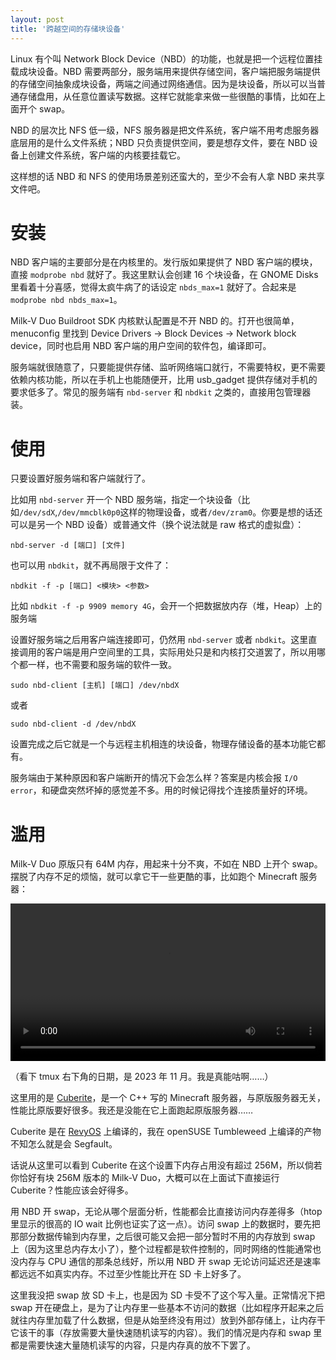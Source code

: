 ```yaml
---
layout: post
title: '跨越空间的存储块设备'
---
```

Linux 有个叫 Network Block Device（NBD）的功能，也就是把一个远程位置挂载成块设备。NBD 需要两部分，服务端用来提供存储空间，客户端把服务端提供的存储空间抽象成块设备，两端之间通过网络通信。因为是块设备，所以可以当普通存储盘用，从任意位置读写数据。这样它就能拿来做一些很酷的事情，比如在上面开个 swap。

NBD 的层次比 NFS 低一级，NFS 服务器是把文件系统，客户端不用考虑服务器底层用的是什么文件系统；NBD 只负责提供空间，要是想存文件，要在 NBD 设备上创建文件系统，客户端的内核要挂载它。

这样想的话 NBD 和 NFS 的使用场景差别还蛮大的，至少不会有人拿 NBD 来共享文件吧。

# 安装

NBD 客户端的主要部分是在内核里的。发行版如果提供了 NBD 客户端的模块，直接 `modprobe nbd` 就好了。我这里默认会创建 16 个块设备，在 GNOME Disks 里看着十分喜感，觉得太疯牛病了的话设定 `nbds_max=1` 就好了。合起来是 `modprobe nbd nbds_max=1`。

Milk-V Duo Buildroot SDK 内核默认配置是不开 NBD 的。打开也很简单，menuconfig 里找到 Device Drivers -> Block Devices -> Network block device，同时也启用 NBD 客户端的用户空间的软件包，编译即可。

服务端就很随意了，只要能提供存储、监听网络端口就行，不需要特权，更不需要依赖内核功能，所以在手机上也能随便开，比用 usb_gadget 提供存储对手机的要求低多了。常见的服务端有 `nbd-server` 和 `nbdkit` 之类的，直接用包管理器装。

# 使用

只要设置好服务端和客户端就行了。

比如用 `nbd-server` 开一个 NBD 服务端，指定一个块设备（比如`/dev/sdX`,`/dev/mmcblk0p0`这样的物理设备，或者`/dev/zram0`。你要是想的话还可以是另一个 NBD 设备）或普通文件（换个说法就是 raw 格式的虚拟盘）：

`nbd-server -d [端口] [文件]`

也可以用 `nbdkit`，就不再局限于文件了：

`nbdkit -f -p [端口] <模块> <参数>`

比如 `nbdkit -f -p 9909 memory 4G`，会开一个把数据放内存（堆，Heap）上的服务端

设置好服务端之后用客户端连接即可，仍然用 `nbd-server` 或者 `nbdkit`。这里直接调用的客户端是用户空间里的工具，实际用处只是和内核打交道罢了，所以用哪个都一样，也不需要和服务端的软件一致。

`sudo nbd-client [主机] [端口] /dev/nbdX`

或者

`sudo nbd-client -d /dev/nbdX`

设置完成之后它就是一个与远程主机相连的块设备，物理存储设备的基本功能它都有。

服务端由于某种原因和客户端断开的情况下会怎么样？答案是内核会报 `I/O error`，和硬盘突然坏掉的感觉差不多。用的时候记得找个连接质量好的环境。

# 滥用

Milk-V Duo 原版只有 64M 内存，用起来十分不爽，不如在 NBD 上开个 swap。摆脱了内存不足的烦恼，就可以拿它干一些更酷的事，比如跑个 Minecraft 服务器：

<video controls style="width:100%">
<source src="{{site.url}}/res/cuberite-milkv-duo/output-preset3-crf47-24.webm" type="video/webm">
milk-v-duo-running-cuberite
</video>

（看下 tmux 右下角的日期，是 2023 年 11 月。我是真能咕啊……）

这里用的是 [Cuberite](https://cuberite.org)，是一个 C++ 写的 Minecraft 服务器，与原版服务器无关，性能比原版要好很多。我还是没能在它上面跑起原版服务器……

Cuberite 是在 [RevyOS](https://github.com/revyos) 上编译的，我在 openSUSE Tumbleweed 上编译的产物不知怎么就是会 Segfault。

话说从这里可以看到 Cuberite 在这个设置下内存占用没有超过 256M，所以倘若你恰好有块 256M 版本的 Milk-V Duo，大概可以在上面试下直接运行 Cuberite？性能应该会好得多。

用 NBD 开 swap，无论从哪个层面分析，性能都会比直接访问内存差得多（htop 里显示的很高的 IO wait 比例也证实了这一点）。访问 swap 上的数据时，要先把那部分数据传输到内存里，之后很可能又会把一部分暂时不用的内存放到 swap 上（因为这里总内存太小了），整个过程都是软件控制的，同时网络的性能通常也没内存与 CPU 通信的那条总线好，所以用 NBD 开 swap 无论访问延迟还是速率都远远不如真实内存。不过至少性能比开在 SD 卡上好多了。

这里我没把 swap 放 SD 卡上，也是因为 SD 卡受不了这个写入量。正常情况下把 swap 开在硬盘上，是为了让内存里一些基本不访问的数据（比如程序开起来之后就往内存里加载了什么数据，但是从始至终没有用过）放到外部存储上，让内存干它该干的事（存放需要大量快速随机读写的内容）。我们的情况是内存和 swap 里都是需要快速大量随机读写的内容，只是内存真的放不下罢了。
